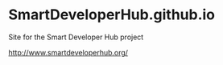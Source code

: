 # SmartDeveloperHub.github.io
Site for the Smart Developer Hub project

http://www.smartdeveloperhub.org/
